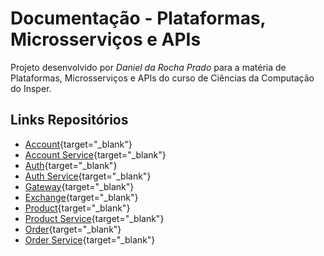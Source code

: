 # Documentação - Plataformas, Microsserviços e APIs

Projeto desenvolvido por *Daniel da Rocha Prado* para a matéria de Plataformas, Microsserviços e APIs do curso de Ciências da Computação do Insper.

## Links Repositórios

- [Account](https://github.com/danielprado99/account){target="_blank"}
- [Account Service](https://github.com/danielprado99/account-service){target="_blank"}
- [Auth](https://github.com/danielprado99/auth){target="_blank"}
- [Auth Service](https://github.com/danielprado99/auth-service){target="_blank"}
- [Gateway](https://github.com/danielprado99/gateway-service){target="_blank"}
- [Exchange](https://github.com/danielprado99/exchange-service){target="_blank"}
- [Product](https://github.com/danielprado99/product){target="_blank"}
- [Product Service](https://github.com/danielprado99/product-service){target="_blank"}
- [Order](https://github.com/danielprado99/order){target="_blank"}
- [Order Service](https://github.com/danielprado99/order-service){target="_blank"}